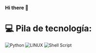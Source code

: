 ### Hi there 👋

# 💻 Pila de tecnología:
![Python](https://img.shields.io/badge/python-3670A0?style=for-the-badge&logo=python&logoColor=ffdd54) ![LINUX](https://img.shields.io/badge/Linux-FCC624?style=for-the-badge&logo=linux&logoColor=black) ![Shell Script](https://img.shields.io/badge/shell_script-%23121011.svg?style=for-the-badge&logo=gnu-bash&logoColor=white)
<!-- # 📊 GitHub Stats:
![](https://github-readme-stats.vercel.app/api?username=milomirco&theme=dark&hide_border=false&include_all_commits=false&count_private=false)<br/>
![](https://github-readme-streak-stats.herokuapp.com/?user=milomirco&theme=dark&hide_border=false)<br/>
![](https://github-readme-stats.vercel.app/api/top-langs/?username=milomirco&theme=dark&hide_border=false&include_all_commits=false&count_private=false&layout=compact) -->

<!-- ### ✍️ Random Dev Quote
![](https://quotes-github-readme.vercel.app/api?type=horizontal&theme=merko)

---
[![](https://visitcount.itsvg.in/api?id=milomirco&icon=0&color=9)](https://visitcount.itsvg.in) -->

<!-- Proudly created with GPRM ( https://gprm.itsvg.in ) -->
<!--
**milomirco/milomirco** is a ✨ _special_ ✨ repository because its `README.md` (this file) appears on your GitHub profile.

Here are some ideas to get you started:

- 🔭 I’m currently working on ...
- 🌱 I’m currently learning ...
- 👯 I’m looking to collaborate on ...
- 🤔 I’m looking for help with ...
- 💬 Ask me about ...
- 📫 How to reach me: ...
- 😄 Pronouns: ...
- ⚡ Fun fact: ...
-->
